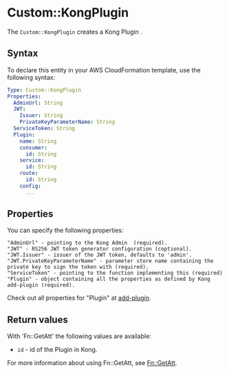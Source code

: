 # Custom::KongPlugin
The `Custom::KongPlugin` creates a Kong Plugin .

## Syntax
To declare this entity in your AWS CloudFormation template, use the following syntax:

```yaml
Type: Custom::KongPlugin
Properties:
  AdminUrl: String
  JWT:
    Issuer: String
    PrivateKeyParameterName: String
  ServiceToken: String
  Plugin:
    name: String
    consumer:
      id: String
    service:
      id: String
    route:
      id: String
    config:
      ...
```

## Properties
You can specify the following properties:

    "AdminUrl" - pointing to the Kong Admin  (required).
    "JWT" - RS256 JWT token generator configuration (coptional).
    "JWT.Issuer" - issuer of the JWT token, defaults to 'admin'.
    "JWT.PrivateKeyParameterName" - parameter store name containing the private key to sign the token with (required).
    "ServiceToken" - pointing to the function implementing this (required)
    "Plugin" - object containing all the properties as defined by Kong add-plugin (required).

Check out all properties for "Plugin" at [add-plugin](https://getkong.org/docs/1.1.x/admin-api/#add-plugin).

## Return values
With 'Fn::GetAtt' the following values are available:

- `id` - id of the Plugin in Kong.

For more information about using Fn::GetAtt, see [Fn::GetAtt](http://docs.aws.amazon.com/AWSCloudFormation/latest/UserGuide/intrinsic-function-reference-getatt.html).
